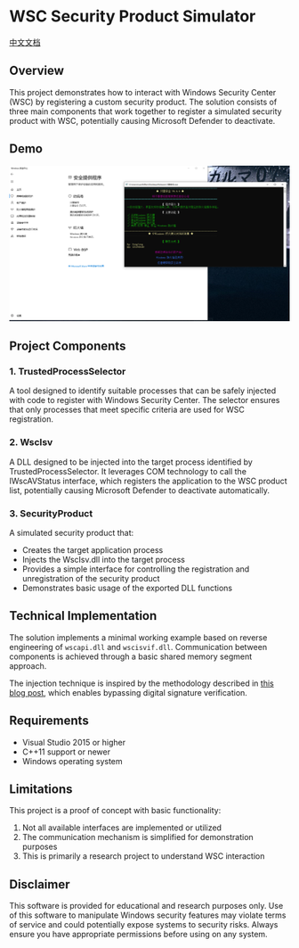 # WSC Security Product Simulator

[中文文档](./README.zh-CN.md)

## Overview

This project demonstrates how to interact with Windows Security Center (WSC) by registering a custom security product. The solution consists of three main components that work together to register a simulated security product with WSC, potentially causing Microsoft Defender to deactivate.

## Demo

![Demo Screenshot](./1747191475976.jpg)

## Project Components

### 1. TrustedProcessSelector

A tool designed to identify suitable processes that can be safely injected with code to register with Windows Security Center. The selector ensures that only processes that meet specific criteria are used for WSC registration.

### 2. WscIsv

A DLL designed to be injected into the target process identified by TrustedProcessSelector. It leverages COM technology to call the IWscAVStatus interface, which registers the application to the WSC product list, potentially causing Microsoft Defender to deactivate automatically.

### 3. SecurityProduct

A simulated security product that:
- Creates the target application process
- Injects the WscIsv.dll into the target process
- Provides a simple interface for controlling the registration and unregistration of the security product
- Demonstrates basic usage of the exported DLL functions

## Technical Implementation

The solution implements a minimal working example based on reverse engineering of `wscapi.dll` and `wscisvif.dll`. Communication between components is achieved through a basic shared memory segment approach.

The injection technique is inspired by the methodology described in [this blog post](https://blog.es3n1n.eu/posts/how-i-ruined-my-vacation/), which enables bypassing digital signature verification.

## Requirements

- Visual Studio 2015 or higher
- C++11 support or newer
- Windows operating system

## Limitations

This project is a proof of concept with basic functionality:
1. Not all available interfaces are implemented or utilized
2. The communication mechanism is simplified for demonstration purposes
3. This is primarily a research project to understand WSC interaction

## Disclaimer

This software is provided for educational and research purposes only. Use of this software to manipulate Windows security features may violate terms of service and could potentially expose systems to security risks. Always ensure you have appropriate permissions before using on any system.
